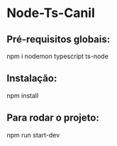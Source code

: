 # Node-Ts-Canil

## Pré-requisitos globais:
npm i nodemon typescript ts-node

## Instalação:
npm install

## Para rodar o projeto:
npm run start-dev